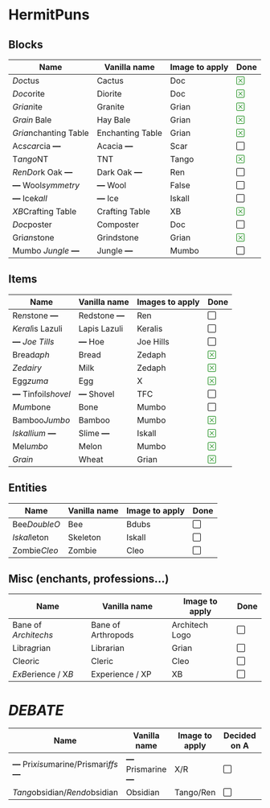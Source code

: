 # HermitPuns


## Blocks
|Name|Vanilla name|Image to apply|Done|
|----|------------|--------------|----|
|*Do*ctus|Cactus|Doc|<svg class="bi bi-x-square" style="color: green" width="1em" height="1em" viewBox="0 0 16 16" fill="currentColor" xmlns="http://www.w3.org/2000/svg"><path fill-rule="evenodd" d="M14 1H2a1 1 0 00-1 1v12a1 1 0 001 1h12a1 1 0 001-1V2a1 1 0 00-1-1zM2 0a2 2 0 00-2 2v12a2 2 0 002 2h12a2 2 0 002-2V2a2 2 0 00-2-2H2z" clip-rule="evenodd"/><path fill-rule="evenodd" d="M11.854 4.146a.5.5 0 010 .708l-7 7a.5.5 0 01-.708-.708l7-7a.5.5 0 01.708 0z" clip-rule="evenodd"/><path fill-rule="evenodd" d="M4.146 4.146a.5.5 0 000 .708l7 7a.5.5 0 00.708-.708l-7-7a.5.5 0 00-.708 0z" clip-rule="evenodd"/></svg>|
|*Doc*orite|Diorite|Doc|<svg class="bi bi-x-square" style="color: green" width="1em" height="1em" viewBox="0 0 16 16" fill="currentColor" xmlns="http://www.w3.org/2000/svg"><path fill-rule="evenodd" d="M14 1H2a1 1 0 00-1 1v12a1 1 0 001 1h12a1 1 0 001-1V2a1 1 0 00-1-1zM2 0a2 2 0 00-2 2v12a2 2 0 002 2h12a2 2 0 002-2V2a2 2 0 00-2-2H2z" clip-rule="evenodd"/><path fill-rule="evenodd" d="M11.854 4.146a.5.5 0 010 .708l-7 7a.5.5 0 01-.708-.708l7-7a.5.5 0 01.708 0z" clip-rule="evenodd"/><path fill-rule="evenodd" d="M4.146 4.146a.5.5 0 000 .708l7 7a.5.5 0 00.708-.708l-7-7a.5.5 0 00-.708 0z" clip-rule="evenodd"/></svg>|
|*Grian*ite|Granite|Grian|<svg class="bi bi-x-square" style="color: green" width="1em" height="1em" viewBox="0 0 16 16" fill="currentColor" xmlns="http://www.w3.org/2000/svg"><path fill-rule="evenodd" d="M14 1H2a1 1 0 00-1 1v12a1 1 0 001 1h12a1 1 0 001-1V2a1 1 0 00-1-1zM2 0a2 2 0 00-2 2v12a2 2 0 002 2h12a2 2 0 002-2V2a2 2 0 00-2-2H2z" clip-rule="evenodd"/><path fill-rule="evenodd" d="M11.854 4.146a.5.5 0 010 .708l-7 7a.5.5 0 01-.708-.708l7-7a.5.5 0 01.708 0z" clip-rule="evenodd"/><path fill-rule="evenodd" d="M4.146 4.146a.5.5 0 000 .708l7 7a.5.5 0 00.708-.708l-7-7a.5.5 0 00-.708 0z" clip-rule="evenodd"/></svg>|
|*Grain* Bale|Hay Bale|Grian|<svg class="bi bi-x-square" style="color: green" width="1em" height="1em" viewBox="0 0 16 16" fill="currentColor" xmlns="http://www.w3.org/2000/svg"><path fill-rule="evenodd" d="M14 1H2a1 1 0 00-1 1v12a1 1 0 001 1h12a1 1 0 001-1V2a1 1 0 00-1-1zM2 0a2 2 0 00-2 2v12a2 2 0 002 2h12a2 2 0 002-2V2a2 2 0 00-2-2H2z" clip-rule="evenodd"/><path fill-rule="evenodd" d="M11.854 4.146a.5.5 0 010 .708l-7 7a.5.5 0 01-.708-.708l7-7a.5.5 0 01.708 0z" clip-rule="evenodd"/><path fill-rule="evenodd" d="M4.146 4.146a.5.5 0 000 .708l7 7a.5.5 0 00.708-.708l-7-7a.5.5 0 00-.708 0z" clip-rule="evenodd"/></svg>|
|*Gria*nchanting Table|Enchanting Table|Grian|<svg class="bi bi-x-square" style="color: green" width="1em" height="1em" viewBox="0 0 16 16" fill="currentColor" xmlns="http://www.w3.org/2000/svg"><path fill-rule="evenodd" d="M14 1H2a1 1 0 00-1 1v12a1 1 0 001 1h12a1 1 0 001-1V2a1 1 0 00-1-1zM2 0a2 2 0 00-2 2v12a2 2 0 002 2h12a2 2 0 002-2V2a2 2 0 00-2-2H2z" clip-rule="evenodd"/><path fill-rule="evenodd" d="M11.854 4.146a.5.5 0 010 .708l-7 7a.5.5 0 01-.708-.708l7-7a.5.5 0 01.708 0z" clip-rule="evenodd"/><path fill-rule="evenodd" d="M4.146 4.146a.5.5 0 000 .708l7 7a.5.5 0 00.708-.708l-7-7a.5.5 0 00-.708 0z" clip-rule="evenodd"/></svg>|
|Ac*scar*cia **—**|Acacia **—**|Scar|<svg class="bi bi-square" style="color: black" width="1em" height="1em" viewBox="0 0 16 16" fill="currentColor" xmlns="http://www.w3.org/2000/svg"><path fill-rule="evenodd" d="M14 1H2a1 1 0 00-1 1v12a1 1 0 001 1h12a1 1 0 001-1V2a1 1 0 00-1-1zM2 0a2 2 0 00-2 2v12a2 2 0 002 2h12a2 2 0 002-2V2a2 2 0 00-2-2H2z" clip-rule="evenodd"/></svg>|
|T*ango*NT|TNT|Tango|<svg class="bi bi-x-square" style="color: green" width="1em" height="1em" viewBox="0 0 16 16" fill="currentColor" xmlns="http://www.w3.org/2000/svg"><path fill-rule="evenodd" d="M14 1H2a1 1 0 00-1 1v12a1 1 0 001 1h12a1 1 0 001-1V2a1 1 0 00-1-1zM2 0a2 2 0 00-2 2v12a2 2 0 002 2h12a2 2 0 002-2V2a2 2 0 00-2-2H2z" clip-rule="evenodd"/><path fill-rule="evenodd" d="M11.854 4.146a.5.5 0 010 .708l-7 7a.5.5 0 01-.708-.708l7-7a.5.5 0 01.708 0z" clip-rule="evenodd"/><path fill-rule="evenodd" d="M4.146 4.146a.5.5 0 000 .708l7 7a.5.5 0 00.708-.708l-7-7a.5.5 0 00-.708 0z" clip-rule="evenodd"/></svg>|
|*RenDo*rk Oak **—**|Dark Oak **—**|Ren|<svg class="bi bi-square" style="color: black" width="1em" height="1em" viewBox="0 0 16 16" fill="currentColor" xmlns="http://www.w3.org/2000/svg"><path fill-rule="evenodd" d="M14 1H2a1 1 0 00-1 1v12a1 1 0 001 1h12a1 1 0 001-1V2a1 1 0 00-1-1zM2 0a2 2 0 00-2 2v12a2 2 0 002 2h12a2 2 0 002-2V2a2 2 0 00-2-2H2z" clip-rule="evenodd"/></svg>|
|**—** Wool*symmetry*|**—** Wool|False|<svg class="bi bi-square" style="color: black" width="1em" height="1em" viewBox="0 0 16 16" fill="currentColor" xmlns="http://www.w3.org/2000/svg"><path fill-rule="evenodd" d="M14 1H2a1 1 0 00-1 1v12a1 1 0 001 1h12a1 1 0 001-1V2a1 1 0 00-1-1zM2 0a2 2 0 00-2 2v12a2 2 0 002 2h12a2 2 0 002-2V2a2 2 0 00-2-2H2z" clip-rule="evenodd"/></svg>|
|**—** Ice*kall*|**—** Ice|Iskall|<svg class="bi bi-square" style="color: black" width="1em" height="1em" viewBox="0 0 16 16" fill="currentColor" xmlns="http://www.w3.org/2000/svg"><path fill-rule="evenodd" d="M14 1H2a1 1 0 00-1 1v12a1 1 0 001 1h12a1 1 0 001-1V2a1 1 0 00-1-1zM2 0a2 2 0 00-2 2v12a2 2 0 002 2h12a2 2 0 002-2V2a2 2 0 00-2-2H2z" clip-rule="evenodd"/></svg>|
|*XB*Crafting Table|Crafting Table|XB|<svg class="bi bi-x-square" style="color: green" width="1em" height="1em" viewBox="0 0 16 16" fill="currentColor" xmlns="http://www.w3.org/2000/svg"><path fill-rule="evenodd" d="M14 1H2a1 1 0 00-1 1v12a1 1 0 001 1h12a1 1 0 001-1V2a1 1 0 00-1-1zM2 0a2 2 0 00-2 2v12a2 2 0 002 2h12a2 2 0 002-2V2a2 2 0 00-2-2H2z" clip-rule="evenodd"/><path fill-rule="evenodd" d="M11.854 4.146a.5.5 0 010 .708l-7 7a.5.5 0 01-.708-.708l7-7a.5.5 0 01.708 0z" clip-rule="evenodd"/><path fill-rule="evenodd" d="M4.146 4.146a.5.5 0 000 .708l7 7a.5.5 0 00.708-.708l-7-7a.5.5 0 00-.708 0z" clip-rule="evenodd"/></svg>|
|*Doc*poster|Composter|Doc|<svg class="bi bi-square" style="color: black" width="1em" height="1em" viewBox="0 0 16 16" fill="currentColor" xmlns="http://www.w3.org/2000/svg"><path fill-rule="evenodd" d="M14 1H2a1 1 0 00-1 1v12a1 1 0 001 1h12a1 1 0 001-1V2a1 1 0 00-1-1zM2 0a2 2 0 00-2 2v12a2 2 0 002 2h12a2 2 0 002-2V2a2 2 0 00-2-2H2z" clip-rule="evenodd"/></svg>|
|Gri*an*stone|Grindstone|Grian|<svg class="bi bi-x-square" style="color: green" width="1em" height="1em" viewBox="0 0 16 16" fill="currentColor" xmlns="http://www.w3.org/2000/svg"><path fill-rule="evenodd" d="M14 1H2a1 1 0 00-1 1v12a1 1 0 001 1h12a1 1 0 001-1V2a1 1 0 00-1-1zM2 0a2 2 0 00-2 2v12a2 2 0 002 2h12a2 2 0 002-2V2a2 2 0 00-2-2H2z" clip-rule="evenodd"/><path fill-rule="evenodd" d="M11.854 4.146a.5.5 0 010 .708l-7 7a.5.5 0 01-.708-.708l7-7a.5.5 0 01.708 0z" clip-rule="evenodd"/><path fill-rule="evenodd" d="M4.146 4.146a.5.5 0 000 .708l7 7a.5.5 0 00.708-.708l-7-7a.5.5 0 00-.708 0z" clip-rule="evenodd"/></svg>|
|Mumbo *Jungle* **—**|Jungle **—**|Mumbo|<svg class="bi bi-square" style="color: black" width="1em" height="1em" viewBox="0 0 16 16" fill="currentColor" xmlns="http://www.w3.org/2000/svg"><path fill-rule="evenodd" d="M14 1H2a1 1 0 00-1 1v12a1 1 0 001 1h12a1 1 0 001-1V2a1 1 0 00-1-1zM2 0a2 2 0 00-2 2v12a2 2 0 002 2h12a2 2 0 002-2V2a2 2 0 00-2-2H2z" clip-rule="evenodd"/></svg>

## Items
|Name|Vanilla name|Images to apply|Done|
|----|------------|---------------|----|
|Re*n*stone **—**|Redstone **—**|Ren|<svg class="bi bi-square" style="color: black" width="1em" height="1em" viewBox="0 0 16 16" fill="currentColor" xmlns="http://www.w3.org/2000/svg"><path fill-rule="evenodd" d="M14 1H2a1 1 0 00-1 1v12a1 1 0 001 1h12a1 1 0 001-1V2a1 1 0 00-1-1zM2 0a2 2 0 00-2 2v12a2 2 0 002 2h12a2 2 0 002-2V2a2 2 0 00-2-2H2z" clip-rule="evenodd"/></svg>|
|*Keral*is Lazuli|Lapis Lazuli|Keralis|<svg class="bi bi-square" style="color: black" width="1em" height="1em" viewBox="0 0 16 16" fill="currentColor" xmlns="http://www.w3.org/2000/svg"><path fill-rule="evenodd" d="M14 1H2a1 1 0 00-1 1v12a1 1 0 001 1h12a1 1 0 001-1V2a1 1 0 00-1-1zM2 0a2 2 0 00-2 2v12a2 2 0 002 2h12a2 2 0 002-2V2a2 2 0 00-2-2H2z" clip-rule="evenodd"/></svg>|
|**—** *Joe Tills*|**—** Hoe|Joe Hills|<svg class="bi bi-square" style="color: black" width="1em" height="1em" viewBox="0 0 16 16" fill="currentColor" xmlns="http://www.w3.org/2000/svg"><path fill-rule="evenodd" d="M14 1H2a1 1 0 00-1 1v12a1 1 0 001 1h12a1 1 0 001-1V2a1 1 0 00-1-1zM2 0a2 2 0 00-2 2v12a2 2 0 002 2h12a2 2 0 002-2V2a2 2 0 00-2-2H2z" clip-rule="evenodd"/></svg>|
|Bread*aph*|Bread|Zedaph|<svg class="bi bi-x-square" style="color: green" width="1em" height="1em" viewBox="0 0 16 16" fill="currentColor" xmlns="http://www.w3.org/2000/svg"><path fill-rule="evenodd" d="M14 1H2a1 1 0 00-1 1v12a1 1 0 001 1h12a1 1 0 001-1V2a1 1 0 00-1-1zM2 0a2 2 0 00-2 2v12a2 2 0 002 2h12a2 2 0 002-2V2a2 2 0 00-2-2H2z" clip-rule="evenodd"/><path fill-rule="evenodd" d="M11.854 4.146a.5.5 0 010 .708l-7 7a.5.5 0 01-.708-.708l7-7a.5.5 0 01.708 0z" clip-rule="evenodd"/><path fill-rule="evenodd" d="M4.146 4.146a.5.5 0 000 .708l7 7a.5.5 0 00.708-.708l-7-7a.5.5 0 00-.708 0z" clip-rule="evenodd"/></svg>|
|*Zedairy*|Milk|Zedaph|<svg class="bi bi-x-square" style="color: green" width="1em" height="1em" viewBox="0 0 16 16" fill="currentColor" xmlns="http://www.w3.org/2000/svg"><path fill-rule="evenodd" d="M14 1H2a1 1 0 00-1 1v12a1 1 0 001 1h12a1 1 0 001-1V2a1 1 0 00-1-1zM2 0a2 2 0 00-2 2v12a2 2 0 002 2h12a2 2 0 002-2V2a2 2 0 00-2-2H2z" clip-rule="evenodd"/><path fill-rule="evenodd" d="M11.854 4.146a.5.5 0 010 .708l-7 7a.5.5 0 01-.708-.708l7-7a.5.5 0 01.708 0z" clip-rule="evenodd"/><path fill-rule="evenodd" d="M4.146 4.146a.5.5 0 000 .708l7 7a.5.5 0 00.708-.708l-7-7a.5.5 0 00-.708 0z" clip-rule="evenodd"/></svg>|
|Egg*zuma*|Egg|X|<svg class="bi bi-x-square" style="color: green" width="1em" height="1em" viewBox="0 0 16 16" fill="currentColor" xmlns="http://www.w3.org/2000/svg"><path fill-rule="evenodd" d="M14 1H2a1 1 0 00-1 1v12a1 1 0 001 1h12a1 1 0 001-1V2a1 1 0 00-1-1zM2 0a2 2 0 00-2 2v12a2 2 0 002 2h12a2 2 0 002-2V2a2 2 0 00-2-2H2z" clip-rule="evenodd"/><path fill-rule="evenodd" d="M11.854 4.146a.5.5 0 010 .708l-7 7a.5.5 0 01-.708-.708l7-7a.5.5 0 01.708 0z" clip-rule="evenodd"/><path fill-rule="evenodd" d="M4.146 4.146a.5.5 0 000 .708l7 7a.5.5 0 00.708-.708l-7-7a.5.5 0 00-.708 0z" clip-rule="evenodd"/></svg>|
|**—** Tinfoil*shovel*|**—** Shovel|TFC|<svg class="bi bi-square" style="color: black" width="1em" height="1em" viewBox="0 0 16 16" fill="currentColor" xmlns="http://www.w3.org/2000/svg"><path fill-rule="evenodd" d="M14 1H2a1 1 0 00-1 1v12a1 1 0 001 1h12a1 1 0 001-1V2a1 1 0 00-1-1zM2 0a2 2 0 00-2 2v12a2 2 0 002 2h12a2 2 0 002-2V2a2 2 0 00-2-2H2z" clip-rule="evenodd"/></svg>|
|*Mum*bone|Bone|Mumbo|<svg class="bi bi-square" style="color: black" width="1em" height="1em" viewBox="0 0 16 16" fill="currentColor" xmlns="http://www.w3.org/2000/svg"><path fill-rule="evenodd" d="M14 1H2a1 1 0 00-1 1v12a1 1 0 001 1h12a1 1 0 001-1V2a1 1 0 00-1-1zM2 0a2 2 0 00-2 2v12a2 2 0 002 2h12a2 2 0 002-2V2a2 2 0 00-2-2H2z" clip-rule="evenodd"/></svg>|
|Bamboo*Jumbo*|Bamboo|Mumbo|<svg class="bi bi-x-square" style="color: green" width="1em" height="1em" viewBox="0 0 16 16" fill="currentColor" xmlns="http://www.w3.org/2000/svg"><path fill-rule="evenodd" d="M14 1H2a1 1 0 00-1 1v12a1 1 0 001 1h12a1 1 0 001-1V2a1 1 0 00-1-1zM2 0a2 2 0 00-2 2v12a2 2 0 002 2h12a2 2 0 002-2V2a2 2 0 00-2-2H2z" clip-rule="evenodd"/><path fill-rule="evenodd" d="M11.854 4.146a.5.5 0 010 .708l-7 7a.5.5 0 01-.708-.708l7-7a.5.5 0 01.708 0z" clip-rule="evenodd"/><path fill-rule="evenodd" d="M4.146 4.146a.5.5 0 000 .708l7 7a.5.5 0 00.708-.708l-7-7a.5.5 0 00-.708 0z" clip-rule="evenodd"/></svg>|
|*Iskallium* **—**|Slime **—**|Iskall|<svg class="bi bi-x-square" style="color: green" width="1em" height="1em" viewBox="0 0 16 16" fill="currentColor" xmlns="http://www.w3.org/2000/svg"><path fill-rule="evenodd" d="M14 1H2a1 1 0 00-1 1v12a1 1 0 001 1h12a1 1 0 001-1V2a1 1 0 00-1-1zM2 0a2 2 0 00-2 2v12a2 2 0 002 2h12a2 2 0 002-2V2a2 2 0 00-2-2H2z" clip-rule="evenodd"/><path fill-rule="evenodd" d="M11.854 4.146a.5.5 0 010 .708l-7 7a.5.5 0 01-.708-.708l7-7a.5.5 0 01.708 0z" clip-rule="evenodd"/><path fill-rule="evenodd" d="M4.146 4.146a.5.5 0 000 .708l7 7a.5.5 0 00.708-.708l-7-7a.5.5 0 00-.708 0z" clip-rule="evenodd"/></svg>|
|Mel*umbo*|Melon|Mumbo|<svg class="bi bi-x-square" style="color: green" width="1em" height="1em" viewBox="0 0 16 16" fill="currentColor" xmlns="http://www.w3.org/2000/svg"><path fill-rule="evenodd" d="M14 1H2a1 1 0 00-1 1v12a1 1 0 001 1h12a1 1 0 001-1V2a1 1 0 00-1-1zM2 0a2 2 0 00-2 2v12a2 2 0 002 2h12a2 2 0 002-2V2a2 2 0 00-2-2H2z" clip-rule="evenodd"/><path fill-rule="evenodd" d="M11.854 4.146a.5.5 0 010 .708l-7 7a.5.5 0 01-.708-.708l7-7a.5.5 0 01.708 0z" clip-rule="evenodd"/><path fill-rule="evenodd" d="M4.146 4.146a.5.5 0 000 .708l7 7a.5.5 0 00.708-.708l-7-7a.5.5 0 00-.708 0z" clip-rule="evenodd"/></svg>|
|*Grain*|Wheat|Grian|<svg class="bi bi-x-square" style="color: green" width="1em" height="1em" viewBox="0 0 16 16" fill="currentColor" xmlns="http://www.w3.org/2000/svg"><path fill-rule="evenodd" d="M14 1H2a1 1 0 00-1 1v12a1 1 0 001 1h12a1 1 0 001-1V2a1 1 0 00-1-1zM2 0a2 2 0 00-2 2v12a2 2 0 002 2h12a2 2 0 002-2V2a2 2 0 00-2-2H2z" clip-rule="evenodd"/><path fill-rule="evenodd" d="M11.854 4.146a.5.5 0 010 .708l-7 7a.5.5 0 01-.708-.708l7-7a.5.5 0 01.708 0z" clip-rule="evenodd"/><path fill-rule="evenodd" d="M4.146 4.146a.5.5 0 000 .708l7 7a.5.5 0 00.708-.708l-7-7a.5.5 0 00-.708 0z" clip-rule="evenodd"/></svg>|

## Entities
|Name|Vanilla name|Image to apply|Done|
|----|------------|--------------|----|
|Bee*DoubleO*|Bee|Bdubs|<svg class="bi bi-square" style="color: black" width="1em" height="1em" viewBox="0 0 16 16" fill="currentColor" xmlns="http://www.w3.org/2000/svg"><path fill-rule="evenodd" d="M14 1H2a1 1 0 00-1 1v12a1 1 0 001 1h12a1 1 0 001-1V2a1 1 0 00-1-1zM2 0a2 2 0 00-2 2v12a2 2 0 002 2h12a2 2 0 002-2V2a2 2 0 00-2-2H2z" clip-rule="evenodd"/></svg>|
|*Iskal*leton|Skeleton|Iskall|<svg class="bi bi-square" style="color: black" width="1em" height="1em" viewBox="0 0 16 16" fill="currentColor" xmlns="http://www.w3.org/2000/svg"><path fill-rule="evenodd" d="M14 1H2a1 1 0 00-1 1v12a1 1 0 001 1h12a1 1 0 001-1V2a1 1 0 00-1-1zM2 0a2 2 0 00-2 2v12a2 2 0 002 2h12a2 2 0 002-2V2a2 2 0 00-2-2H2z" clip-rule="evenodd"/></svg>|
|Zombie*Cleo*|Zombie|Cleo|<svg class="bi bi-square" style="color: black" width="1em" height="1em" viewBox="0 0 16 16" fill="currentColor" xmlns="http://www.w3.org/2000/svg"><path fill-rule="evenodd" d="M14 1H2a1 1 0 00-1 1v12a1 1 0 001 1h12a1 1 0 001-1V2a1 1 0 00-1-1zM2 0a2 2 0 00-2 2v12a2 2 0 002 2h12a2 2 0 002-2V2a2 2 0 00-2-2H2z" clip-rule="evenodd"/></svg>|

## Misc (enchants, professions...)
|Name|Vanilla name|Image to apply|Done|
|----|------------|--------------|----|
|Bane of *Architechs*|Bane of Arthropods|Architech Logo|<svg class="bi bi-square" style="color: black" width="1em" height="1em" viewBox="0 0 16 16" fill="currentColor" xmlns="http://www.w3.org/2000/svg"><path fill-rule="evenodd" d="M14 1H2a1 1 0 00-1 1v12a1 1 0 001 1h12a1 1 0 001-1V2a1 1 0 00-1-1zM2 0a2 2 0 00-2 2v12a2 2 0 002 2h12a2 2 0 002-2V2a2 2 0 00-2-2H2z" clip-rule="evenodd"/></svg>|
|Libra*g*rian|Librarian|Grian|<svg class="bi bi-square" style="color: black" width="1em" height="1em" viewBox="0 0 16 16" fill="currentColor" xmlns="http://www.w3.org/2000/svg"><path fill-rule="evenodd" d="M14 1H2a1 1 0 00-1 1v12a1 1 0 001 1h12a1 1 0 001-1V2a1 1 0 00-1-1zM2 0a2 2 0 00-2 2v12a2 2 0 002 2h12a2 2 0 002-2V2a2 2 0 00-2-2H2z" clip-rule="evenodd"/></svg>|
|Cle*o*ric|Cleric|Cleo|<svg class="bi bi-square" style="color: black" width="1em" height="1em" viewBox="0 0 16 16" fill="currentColor" xmlns="http://www.w3.org/2000/svg"><path fill-rule="evenodd" d="M14 1H2a1 1 0 00-1 1v12a1 1 0 001 1h12a1 1 0 001-1V2a1 1 0 00-1-1zM2 0a2 2 0 00-2 2v12a2 2 0 002 2h12a2 2 0 002-2V2a2 2 0 00-2-2H2z" clip-rule="evenodd"/></svg>|
|*ExB*erience / X*B*|Experience / XP|XB|<svg class="bi bi-square" style="color: black" width="1em" height="1em" viewBox="0 0 16 16" fill="currentColor" xmlns="http://www.w3.org/2000/svg"><path fill-rule="evenodd" d="M14 1H2a1 1 0 00-1 1v12a1 1 0 001 1h12a1 1 0 001-1V2a1 1 0 00-1-1zM2 0a2 2 0 00-2 2v12a2 2 0 002 2h12a2 2 0 002-2V2a2 2 0 00-2-2H2z" clip-rule="evenodd"/></svg>

# ***DEBATE***
|Name|Vanilla name|Image to apply|Decided on A|Decided on B|
|----|------------|--------------|------------|------------|
|**—** Pri*xisu*marine/Prismari*ffs* **—**|**—** Prismarine **—**|X/R|<svg class="bi bi-square" style="color: black" width="1em" height="1em" viewBox="0 0 16 16" fill="currentColor" xmlns="http://www.w3.org/2000/svg"><path fill-rule="evenodd" d="M14 1H2a1 1 0 00-1 1v12a1 1 0 001 1h12a1 1 0 001-1V2a1 1 0 00-1-1zM2 0a2 2 0 00-2 2v12a2 2 0 002 2h12a2 2 0 002-2V2a2 2 0 00-2-2H2z" clip-rule="evenodd"/></svg>|<svg class="bi bi-square" style="color: black" width="1em" height="1em" viewBox="0 0 16 16" fill="currentColor" xmlns="http://www.w3.org/2000/svg"><path fill-rule="evenodd" d="M14 1H2a1 1 0 00-1 1v12a1 1 0 001 1h12a1 1 0 001-1V2a1 1 0 00-1-1zM2 0a2 2 0 00-2 2v12a2 2 0 002 2h12a2 2 0 002-2V2a2 2 0 00-2-2H2z" clip-rule="evenodd"/></svg>|
|*Tang*obsidian/*Rendo*bsidian|Obsidian|Tango/Ren|<svg class="bi bi-square" style="color: black" width="1em" height="1em" viewBox="0 0 16 16" fill="currentColor" xmlns="http://www.w3.org/2000/svg"><path fill-rule="evenodd" d="M14 1H2a1 1 0 00-1 1v12a1 1 0 001 1h12a1 1 0 001-1V2a1 1 0 00-1-1zM2 0a2 2 0 00-2 2v12a2 2 0 002 2h12a2 2 0 002-2V2a2 2 0 00-2-2H2z" clip-rule="evenodd"/></svg>|<svg class="bi bi-square" style="color: black" width="1em" height="1em" viewBox="0 0 16 16" fill="currentColor" xmlns="http://www.w3.org/2000/svg"><path fill-rule="evenodd" d="M14 1H2a1 1 0 00-1 1v12a1 1 0 001 1h12a1 1 0 001-1V2a1 1 0 00-1-1zM2 0a2 2 0 00-2 2v12a2 2 0 002 2h12a2 2 0 002-2V2a2 2 0 00-2-2H2z" clip-rule="evenodd"/></svg>|